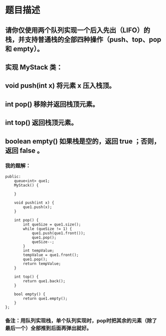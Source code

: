 # 题目描述
## 请你仅使用两个队列实现一个后入先出（LIFO）的栈，并支持普通栈的全部四种操作（push、top、pop 和 empty）。
## 实现 MyStack 类：
## void push(int x) 将元素 x 压入栈顶。
## int pop() 移除并返回栈顶元素。
## int top() 返回栈顶元素。
## boolean empty() 如果栈是空的，返回 true ；否则，返回 false 。
### 我的题解：
```class MyStack {
public:
    queue<int> que1;
    MyStack() {

    }
    
    void push(int x) {
        que1.push(x);
    }
    
    int pop() {
        int queSize = que1.size();
        while (queSize != 1) {
            que1.push(que1.front());
            que1.pop();
            queSize--;
        }
        int tempValue;
        tempValue = que1.front();
        que1.pop();
        return tempValue;
    }
    
    int top() {
        return que1.back();
    }
    
    bool empty() {
        return que1.empty();
    }
};
```
### **备注**：用队列实现栈，单个队列实现时，pop时把其余的元素（除了最后一个）全部推到后面再弹出就好。
